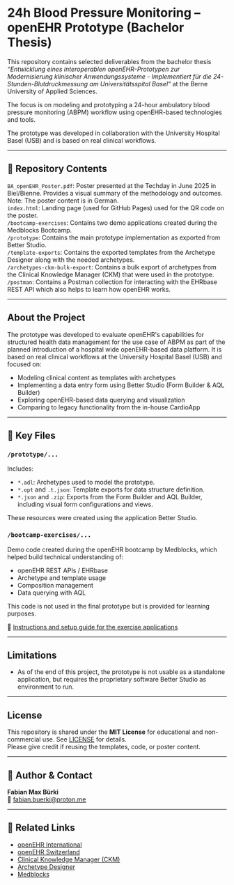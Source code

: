 # 24h Blood Pressure Monitoring – openEHR Prototype (Bachelor Thesis)

This repository contains selected deliverables from the bachelor thesis  
*“Entwicklung eines interoperablen openEHR-Prototypen zur Modernisierung klinischer Anwendungssysteme - Implementiert für die 24-Stunden-Blutdruckmessung am Universitätsspital Basel”* at the Berne University of Applied Sciences.   

The focus is on modeling and prototyping a 24-hour ambulatory blood pressure monitoring (ABPM) workflow using openEHR-based technologies and tools.  

The prototype was developed in collaboration with the University Hospital Basel (USB) and is based on real clinical workflows.

---

## 📁 Repository Contents

`BA_openEHR_Poster.pdf`: Poster presented at the Techday in June 2025 in Biel/Bienne. Provides a visual summary of the methodology and outcomes. Note: The poster content is in German.  
`index.html`: Landing page (used for GitHub Pages) used for the QR code on the poster.    
`/bootcamp-exercises`: Contains two demo applications created during the Medblocks Bootcamp.  
`/prototype`: Contains the main prototype implementation as exported from Better Studio.  
`/template-exports`: Contains the exported templates from the Archetype Designer along with the needed archetypes.  
`/archetypes-ckm-bulk-export`: Contains a bulk export of archetypes from the Clinical Knowledge Manager (CKM) that were used in the prototype.  
`/postman`: Contains a Postman collection for interacting with the EHRbase REST API which also helps to learn how openEHR works.


---

## About the Project

The prototype was developed to evaluate openEHR's capabilities for structured health data management for the use case of ABPM as part of the planned introduction of a hospital wide openEHR-based data platform. It is based on real clinical workflows at the University Hospital Basel (USB) and focused on:

- Modeling clinical content as templates with archetypes
- Implementing a data entry form using Better Studio (Form Builder & AQL Builder)
- Exploring openEHR-based data querying and visualization
- Comparing to legacy functionality from the in-house CardioApp

---

## 📄 Key Files


### `/prototype/...`
Includes:

- `*.adl`: Archetypes used to model the prototype.
- `*.opt` and `.t.json`: Template exports for data structure definition.
- `*.json` and `.zip`: Exports from the Form Builder and AQL Builder, including visual form configurations and views.

These resources were created using the application Better Studio.

### `/bootcamp-exercises/...`
Demo code created during the openEHR bootcamp by Medblocks, which helped build technical understanding of:
- openEHR REST APIs / EHRbase
- Archetype and template usage
- Composition management
- Data querying with AQL

This code is not used in the final prototype but is provided for learning purposes.

📄 [Instructions and setup guide for the exercise applications](./bootcamp-exercises/README.md)


---

## Limitations

- As of the end of this project, the prototype is not usable as a standalone application, but requires the proprietary software Better Studio as environment to run.

---

## License

This repository is shared under the **MIT License** for educational and non-commercial use. See [LICENSE](./LICENSE) for details.  
Please give credit if reusing the templates, code, or poster content.

---

## 👤 Author & Contact

**Fabian Max Bürki**  
📧 [fabian.buerki@proton.me](mailto:fabian.buerki@proton.me)

---

## 🔗 Related Links

- [openEHR International](https://openehr.org)
- [openEHR Switzerland](https://openehr.ch)
- [Clinical Knowledge Manager (CKM)](https://ckm.openehr.org)
- [Archetype Designer](https://tools.openehr.org/designer/)
- [Medblocks](https://medblocks.com)

